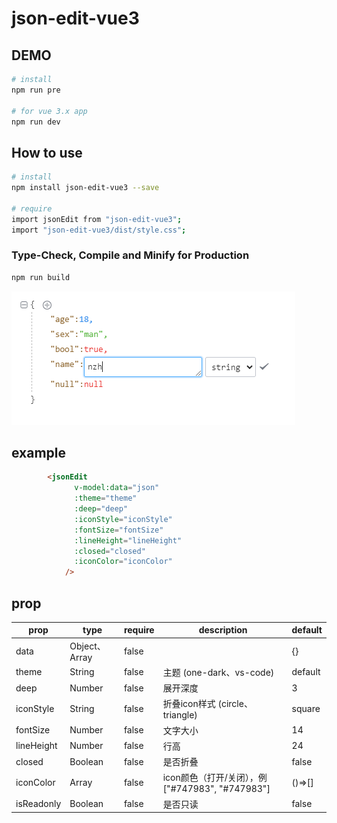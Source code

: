 # json-edit-vue3

## DEMO

```sh
# install
npm run pre

# for vue 3.x app
npm run dev

```

## How to use

```sh
# install
npm install json-edit-vue3 --save

# require
import jsonEdit from "json-edit-vue3";
import "json-edit-vue3/dist/style.css";
```

### Type-Check, Compile and Minify for Production

```sh
npm run build
```


![1703494029147](image/README/1703494029147.png)

## example

```html
        <jsonEdit
              v-model:data="json"
              :theme="theme"
              :deep="deep"
              :iconStyle="iconStyle"
              :fontSize="fontSize"
              :lineHeight="lineHeight"
              :closed="closed"
              :iconColor="iconColor"
            />
```

## prop

| prop       | type          | require | description                                     | default |
| ---------- | ------------- | ------- | ----------------------------------------------- | ------- |
| data       | Object、Array | false   |                                                 | {}      |
| theme      | String        | false   | 主题 (one-dark、vs-code)                        | default |
| deep       | Number        | false   | 展开深度                                        | 3       |
| iconStyle  | String        | false   | 折叠icon样式 (circle、triangle)                 | square  |
| fontSize   | Number        | false   | 文字大小                                        | 14      |
| lineHeight | Number        | false   | 行高                                            | 24      |
| closed     | Boolean       | false   | 是否折叠                                        | false   |
| iconColor  | Array         | false   | icon颜色（打开/关闭），例["#747983", "#747983"] | ()=>[]  |
| isReadonly | Boolean       | false   | 是否只读                                        | false   |
